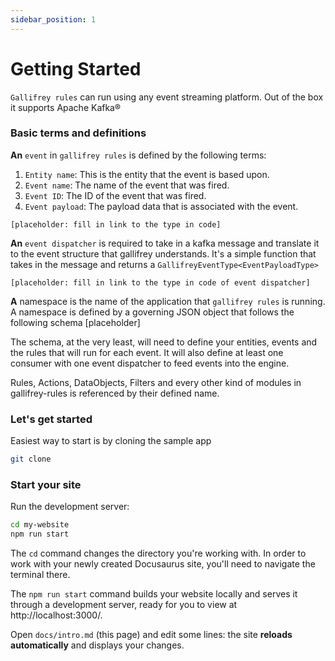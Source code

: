 ```yaml
---
sidebar_position: 1
---
```

# Getting Started

`Gallifrey rules` can run using any event streaming platform. Out of the box it supports Apache Kafka®

### Basic terms and definitions

  <strong>An</strong> `event` in `gallifrey rules` is defined by the following terms:

  1. `Entity name`: This is the entity that the event is based upon.
  2. `Event name`: The name of the event that was fired.
  3. `Event ID`: The ID of the event that was fired.
  4. `Event payload`: The payload data that is associated with the event.

    [placeholder: fill in link to the type in code]

<strong>An</strong> `event dispatcher` is required to take in a kafka message and translate it to the event structure
that gallifrey understands. It's a simple function that takes in the message and returns a `GallifreyEventType<EventPayloadType>`

    [placeholder: fill in link to the type in code of event dispatcher]

<strong>A</strong> namespace is the name of the application that `gallifrey rules` is running. A namespace is defined
by a governing JSON object that follows the following schema [placeholder]

The schema, at the very least, will need to define your entities, events and the rules that will run for each event. 
It will also define at least one consumer with one event dispatcher to feed events into the engine.

Rules, Actions, DataObjects, Filters and every other kind of modules in gallifrey-rules is referenced by their defined name.     

### Let's get started

Easiest way to start is by cloning the sample app

```bash
git clone 
```

### Start your site

Run the development server:

```bash
cd my-website
npm run start
```

The `cd` command changes the directory you're working with. In order to work with your newly created Docusaurus site, you'll need to navigate the terminal there.

The `npm run start` command builds your website locally and serves it through a development server, ready for you to view at http://localhost:3000/.

Open `docs/intro.md` (this page) and edit some lines: the site **reloads automatically** and displays your changes.
